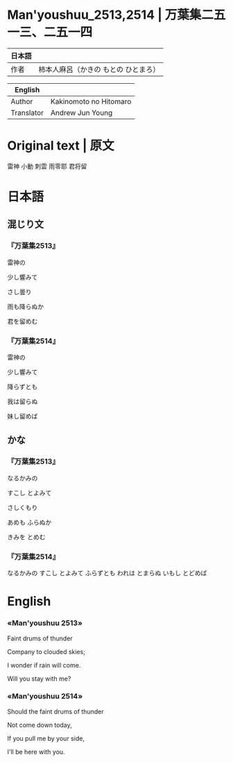 # Man'youshuu\_2513,2514 | 万葉集二五一三、二五一四

| 日本語  |                                      |
|---------|--------------------------------------|
| 作者    | 柿本人麻呂（かきの もとの ひとまろ） |

| English    |                        |
|------------|------------------------|
| Author     | Kakinomoto no Hitomaro |
| Translator | Andrew Jun Young |


# Original text | 原文

雷神 小動 刺雲 雨零耶 君将留


# 日本語

## 混じり文

### 『万葉集2513』

  雷神の

  少し響みて

  さし曇り

  雨も降らぬか

  君を留めむ

### 『万葉集2514』

  雷神の

  少し響みて

  降らずとも

  我は留らぬ

  妹し留めば

## かな

### 『万葉集2513』

  なるかみの

  すこし とよみて

  さしくもり

  あめも ふらぬか

  きみを とめむ

### 『万葉集2514』

  なるかみの
  すこし とよみて
  ふらずとも
  われは とまらぬ
  いもし とどめば


# English

### «Man'youshuu 2513»

  Faint drums of thunder

  Company to clouded skies;

  I wonder if rain will come.

  Will you stay with me?

### «Man'youshuu 2514»

  Should the faint drums of thunder

  Not come down today,

  If you pull me by your side,

  I'll be here with you.


